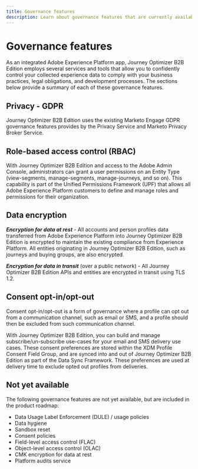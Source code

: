 ```yaml
---
title: Governance features
description: Learn about governance features that are currently available in Journey Optimizer B2B Edition.
---
```

# Governance features

As an integrated Adobe Experience Platform app, Journey Optimizer B2B Edition employs several services and tools that allow you to confidently control your collected experience data to comply with your business practices, legal obligations, and development processes. The sections below provide a summary of each of these governance features.

## Privacy - GDPR  

Journey Optimizer B2B Edition uses the existing Marketo Engage GDPR governance features provides by the Privacy Service and Marketo Privacy Broker Service.

## Role-based access control (RBAC)

With Journey Optimizer B2B Edition and access to the Adobe Admin Console, administrators can grant a user permissions on an Entity Type (view-segments, manage-segments, manage-journeys, and so on). This capability is part of the Unified Permissions Framework (UPF) that allows all Adobe Experience Platform customers to define and manage roles and permissions for their organization.

## Data encryption

**_Encryption for data at rest_** - All accounts and person profiles data transferred from Adobe Experience Platform into Journey Optimizer B2B Edition is encrypted to maintain the existing compliance from Experience Platform. All entities originating in Journey Optimizer B2B Edition, such as journeys and buying groups, are also encrypted.

**_Encryption for data in transit_** (over a public network) - All Journey Optimizer B2B Edition APIs and entities are encrypted in transit using TLS 1.2. 

## Consent opt-in/opt-out

Consent opt-in/opt-out is a form of governance where a profile can opt out from a communication channel, such as email or SMS, and a profile should then be excluded from such communication channel. 
   
With Journey Optimizer B2B Edition, you can build and manage subscribe/un-subscribe use-cases for your email and SMS delivery use cases. These consent preferences are stored within the XDM Profile Consent Field Group, and are synced into and out of Journey Optimizer B2B Edition as part of the Data Sync Framework. These preferences are used at delivery time to exclude opted out profiles from deliveries. 

## Not yet available

The following governance features are not yet available, but are included in the product roadmap:

* Data Usage Label Enforcement (DULE) / usage policies
* Data hygiene
* Sandbox reset
* Consent policies
* Field-level access control (FLAC)
* Object-level access control (OLAC)
* CMK encryption for data at rest
* Platform audits service
